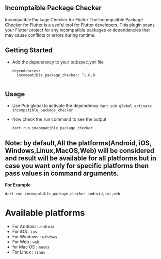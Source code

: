 ## Incomptaible Package Checker

Incompatible Package Checker for Flutter  The Incompatible Package Checker for Flutter is a useful tool for Flutter developers. This plugin scans your Flutter project for any incompatible packages or dependencies that may cause conflicts or errors during runtime.

## Getting Started

- Add the dependency to your pubspec.yml file
  ```
  dependencies:
    incompatible_package_checker: ^1.0.0
    
    ```
## Usage

- Use Pub global to activate the dependency
    ` dart pub global activate incompatible_package_checker `

- Now check the run command to see the output

  ` dart run incompatible_package_checker `

##  Note: by default,All the platforms(Android, iOS, Windows,Linux,MacOS,Web) will be considered and result will be available for all platforms but in case you want only for specific platforms then pass values in command arguments.

**For Example**
 ``` 
 dart run incompatible_package_checker android,ios,web 
 
 ```

 # Available platforms
- For Android : `android`
- For iOS : `ios`
- For Windows : `windows`
- For Web : `web`
- for Mac OS : `macos`
- For Linux : `linux`


